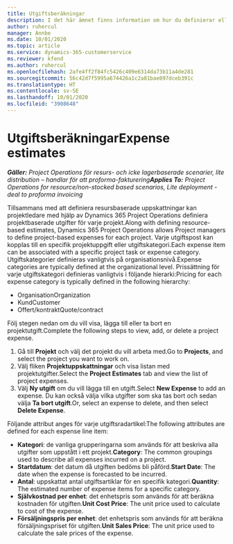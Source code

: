 ```yaml
---
title: Utgiftsberäkningar
description: I det här ämnet finns information om hur du definierar eller uppskattar projektbaserade utgifter.
author: ruhercul
manager: Annbe
ms.date: 10/01/2020
ms.topic: article
ms.service: dynamics-365-customerservice
ms.reviewer: kfend
ms.author: ruhercul
ms.openlocfilehash: 2afe4ff2f84fc5426c409e6314da73b11a4de281
ms.sourcegitcommit: 56c42d7f5995a674426a1c2a81bae897dceb391c
ms.translationtype: HT
ms.contentlocale: sv-SE
ms.lasthandoff: 10/01/2020
ms.locfileid: "3908648"
---
```

# <a name="expense-estimates"></a><span data-ttu-id="a6aa3-103">Utgiftsberäkningar</span><span class="sxs-lookup"><span data-stu-id="a6aa3-103">Expense estimates</span></span>
<span data-ttu-id="a6aa3-104">_**Gäller:** Project Operations för resurs- och icke lagerbaserade scenarier, lite distribution – handlar för att proforma-fakturering_</span><span class="sxs-lookup"><span data-stu-id="a6aa3-104">_**Applies To:** Project Operations for resource/non-stocked based scenarios, Lite deployment - deal to proforma invoicing_</span></span>

<span data-ttu-id="a6aa3-105">Tillsammans med att definiera resursbaserade uppskattningar kan projektledare med hjälp av Dynamics 365 Project Operations definiera projektbaserade utgifter för varje projekt.</span><span class="sxs-lookup"><span data-stu-id="a6aa3-105">Along with defining resource-based estimates, Dynamics 365 Project Operations allows Project managers to define project-based expenses for each project.</span></span> <span data-ttu-id="a6aa3-106">Varje utgiftspost kan kopplas till en specifik projektuppgift eller utgiftskategori.</span><span class="sxs-lookup"><span data-stu-id="a6aa3-106">Each expense item can be associated with a specific project task or expense category.</span></span> <span data-ttu-id="a6aa3-107">Utgiftskategorier definieras vanligtvis på organisationsnivå.</span><span class="sxs-lookup"><span data-stu-id="a6aa3-107">Expense categories are typically defined at the organizational level.</span></span> <span data-ttu-id="a6aa3-108">Prissättning för varje utgiftskategori definieras vanligtvis i följande hierarki:</span><span class="sxs-lookup"><span data-stu-id="a6aa3-108">Pricing for each expense category is typically defined in the following hierarchy:</span></span>

- <span data-ttu-id="a6aa3-109">Organisation</span><span class="sxs-lookup"><span data-stu-id="a6aa3-109">Organization</span></span>
- <span data-ttu-id="a6aa3-110">Kund</span><span class="sxs-lookup"><span data-stu-id="a6aa3-110">Customer</span></span>
- <span data-ttu-id="a6aa3-111">Offert/kontrakt</span><span class="sxs-lookup"><span data-stu-id="a6aa3-111">Quote/contract</span></span>

<span data-ttu-id="a6aa3-112">Följ stegen nedan om du vill visa, lägga till eller ta bort en projektutgift.</span><span class="sxs-lookup"><span data-stu-id="a6aa3-112">Complete the following steps to view, add, or delete a project expense.</span></span>

1. <span data-ttu-id="a6aa3-113">Gå till **Projekt** och välj det projekt du vill arbeta med.</span><span class="sxs-lookup"><span data-stu-id="a6aa3-113">Go to **Projects**, and select the project you want to work on.</span></span>
2. <span data-ttu-id="a6aa3-114">Välj fliken **Projektuppskattningar** och visa listan med projektutgifter.</span><span class="sxs-lookup"><span data-stu-id="a6aa3-114">Select the **Project Estimates** tab and view the list of project expenses.</span></span>
3. <span data-ttu-id="a6aa3-115">Välj **Ny utgift** om du vill lägga till en utgift.</span><span class="sxs-lookup"><span data-stu-id="a6aa3-115">Select **New Expense** to add an expense.</span></span> <span data-ttu-id="a6aa3-116">Du kan också välja vilka utgifter som ska tas bort och sedan välja **Ta bort utgift**.</span><span class="sxs-lookup"><span data-stu-id="a6aa3-116">Or, select an expense to delete, and then select **Delete Expense**.</span></span>

<span data-ttu-id="a6aa3-117">Följande attribut anges för varje utgiftsradartikel:</span><span class="sxs-lookup"><span data-stu-id="a6aa3-117">The following attributes are defined for each expense line item:</span></span>

- <span data-ttu-id="a6aa3-118">**Kategori**: de vanliga grupperingarna som används för att beskriva alla utgifter som uppstått i ett projekt.</span><span class="sxs-lookup"><span data-stu-id="a6aa3-118">**Category**: The common groupings used to describe all expenses incurred on a project.</span></span>
- <span data-ttu-id="a6aa3-119">**Startdatum**: det datum då utgiften bedöms bli påförd.</span><span class="sxs-lookup"><span data-stu-id="a6aa3-119">**Start Date**: The date when the expense is forecasted to be incurred.</span></span>
- <span data-ttu-id="a6aa3-120">**Antal**: uppskattat antal utgiftsartiklar för en specifik kategori.</span><span class="sxs-lookup"><span data-stu-id="a6aa3-120">**Quantity**: The estimated number of expense items for a specific category.</span></span>
- <span data-ttu-id="a6aa3-121">**Självkostnad per enhet**: det enhetspris som används för att beräkna kostnaden för utgiften.</span><span class="sxs-lookup"><span data-stu-id="a6aa3-121">**Unit Cost Price**: The unit price used to calculate to cost of the expense.</span></span>
- <span data-ttu-id="a6aa3-122">**Försäljningspris per enhet**: det enhetspris som används för att beräkna försäljningspriset för utgiften.</span><span class="sxs-lookup"><span data-stu-id="a6aa3-122">**Unit Sales Price**: The unit price used to calculate the sale prices of the expense.</span></span>

